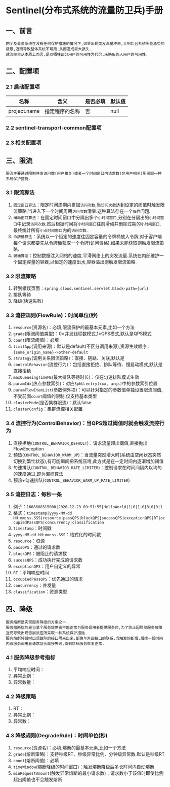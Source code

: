 # Sentinel(分布式系统的流量防卫兵)手册
## 一、前言
```
网关及业务系统在没有任何保护措施的情况下,如果出现突发流量冲击,大到后台系统所能承受的极限,近而导致整体系统不可用,从而造成巨大损失.
就流控单从本质上而言,是以牺牲部分用户的可用性为代价,来换取先入用户的可用性.
```
## 二、配置项
### 2.1 启动配置项
|    名称   |     含义      |   是否必填  | 默认值       |
| --------- | ------------ |------------ |------------ |
|    project.name   |     指定程序的名称      |   否  | null      |
### 2.2 sentinel-transport-common配置项

### 2.3 相关配置项
## 三、限流
```
限流主要通过限制并发访问数(用户相关)或者一个时间窗口内请求数(非用户相关)所采取一种系统保护措施.
```
### 3.1 限流算法
1. `固定窗口算法`：限定时间周期内累加`访问次数`,当`访问次数`达到设定的阈值时触发限流策略,当进入下一个时间周期`访问次数`清零.这种算法存在一个`临界`问题.
2. `滑动窗口算法`：在固定时间窗口中分隔出多个`小时间窗口`,分别在分隔出的`小时间窗口`中记录`访问次数`,然后根据时间将`小时间窗口`往前滑动并删除过期的`小时间窗口`,最终统计所有`小点时间窗口`内的`访问次数`.
3. `令牌桶算法`：系统以一个恒定的速度往固定容量的令牌桶放入令牌,对于客户端每个请求都要先从令牌桶获取一个令牌(访问资格),如果未能获取则触发限流策略.
4. `漏桶算法`：控制数据注入网络的速度,平滑网络上的突发流量.系统在内部维护一个固定容量的容器,以恒定的速度出水,容器溢出则触发限流策略.
### 3.2 限流策略
1. 转到错误页面：`spring.cloud.sentinel.servlet.block-path={url}`
2. 排队等待
3. 降级(快速失败)
### 3.3 流控规则(FlowRule)：时间单位(秒)
1. `resource`(资源名)：必填,限流保护的最基本元素,比如一个方法
2. `grade`(限流阈值类型)：0=并发线程数模式,1=QPS模式,默认是QPS模式
3. `count`(限流阈值)：必填
4. `limitApp`(调用来源)：默认是default(不区分调用来源),资源生效顺序：`{some_origin_name}->other-default`
5. `strategy`(调用关系限流策略)：直接、链路、关联,默认是
6. `controlBehavior`(流控行为)：包括直接拒绝、排队等待、慢启动模式,默认是直接拒绝
7. `maxQueueingTimeMs`(最大排队等待时长)：仅在匀速排队模式生效
8. `paramIdx`(热点参数索引)：对应`SphU.entry(xxx, args)`中的参数索引位置
9. `paramFlowItemList`(参数例外项)：可以针对指定的参数值单独设置限流阈值,不受前面`count`阈值的限制.仅支持基本类型
10. `clusterMode`(是否集群限流)：默认false
11. `clusterConfig`：集群流控相关配置
### 3.4 流控行为(ControlBehavior)：当QPS超过阈值时就会触发流控行为
1. 直接拒绝(`CONTROL_BEHAVIOR_DEFAULT`)：请求流量超出阈值,直接抛出FlowException
2. 预热(`CONTROL_BEHAVIOR_WARM_UP`)：当流量突然增大时(系统由空闲状态突然切换到繁忙状态),有可能瞬间把系统压垮,此方式是在一定时间内逐渐增加阈值
3. 匀速排队(`CONTROL_BEHAVIOR_RATE_LIMITER`)：控制请求在时间间隔内以均匀的速度通过,即为漏桶算法
4. 预热+匀速排队(`CONTROL_BEHAVIOR_WARM_UP_RATE_LIMITER`)
### 3.5 流控日志：每秒一条
1. 例子：`1608688315000|2020-12-23 09:51:55|HelloWorld|1|0|1|0|8|0|0|1`
2. 格式：`timestamp|yyyy-MM-dd HH:mm:ss.SSS|resource|passQPS|blockQPS|sucessQPS|exceptionQPS|RT|occupiedPassQPS|concurrency|classification`
3. `timestamp`：时间戳
4. `yyyy-MM-dd HH:mm:ss.SSS`：格式化的时间戳
5. `resource`：资源
6. `passQPS`：通过的请求数
7. `blockQPS`：被阻止的请求数
8. `sucessQPS`：成功执行完成的请求数
9. `exceptionQPS`：用户自定义的异常
10. `RT`：平均响应时间
11. `occupiedPassQPS`：优先通过的请求
12. `concurrency`：并发量
13. `classification`：资源类型
## 四、降级
```
服务熔断是实现服务降级的方案之一.
服务熔断指的是当某个服务提供者不能正常为服务调用者提供服务时,为了防止因局部服务故障近而导致出现雪崩效应所采取一种系统保护措施.
服务熔断将暂时出现故障的接口隔离出来,断绝与外部接口的联系,当触发熔断后,后续一段时间内该服务调用者请求就会直接失败,直到目标服务恢复正常.
```
### 4.1 服务降级参考指标
1. 平均响应时间：
2. 异常比例：
3. 异常数量：
### 4.2 降级策略
1. RT：
2. 异常比例：
3. 异常数：
### 4.3 降级规则(DegradeRule)：时间单位(秒)
1. `resource`(资源名)：必填,熔断的最基本元素,比如一个方法
2. `grade`(熔断策略)：支持秒级RT、秒级异常比例、分钟级异常数.默认是秒级RT
3. `count`(熔断阈值)：必填
4. `timeWindow`(熔断降级的时间窗口)：触发熔断降级后多长时间内自动熔断
5. `minRequestAmount`(触发异常熔断的最小请求数)：请求数小于该值时即使比例超出阈值也不会触发熔断

